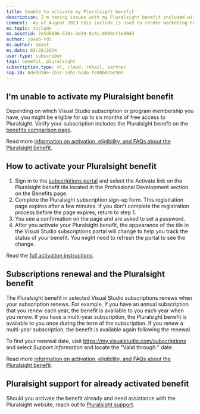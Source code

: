 ```yaml
---
title: Unable to activate my Pluralsight benefit
description: I'm having issues with my Pluralsight benefit included with my Visual Studio subscription.
comment:  As of August 2023 this include is used to render marketing FAQ content for VS Subscriptions in the following portals - VSCom, Manage, and My portals. It was not used for learn.microsoft.com content at that time. SMEs are Jose Becerra and Larissa Crawford of Red Door Collaborative and Angela Cao-Hong.
ms.topic: include
ms.assetid: 7e5d8886-538c-4e29-9c4c-8989cf4e09dd
author: joseb-rdc
ms.author: amast
ms.date: 03/26/2024
user.type: subscriber
tags: benefit, pluralsight
subscription.type: vl, cloud, retail, partner
sap.id: 8dedd10e-cb1c-2eb1-bcda-fe00b07ac903
---
```


## I'm unable to activate my Pluralsight benefit

Depending on which Visual Studio subscription or program membership you have, you might be eligible for up to six months of free access to Pluralsight. Verify your subscription includes the Pluralsight benefit on the [benefits comparison page](https://visualstudio.microsoft.com/vs/benefits/#azure?cat=visual-studio-enterprise-subscription). 

Read more [information on activation, eligibility, and FAQs about the Pluralsight benefit](https://learn.microsoft.com/visualstudio/subscriptions/vs-pluralsight). 

## How to activate your Pluralsight benefit
  
1. Sign in to the [subscriptions portal](https://my.visualstudio.com/benefits) and select the Activate link on the Pluralsight benefit tile located in the Professional Development section on the Benefits page. 
1. Complete the Pluralsight subscription sign-up form. This registration page expires after a few minutes. If you don't complete the registration process before the page expires, return to step 1.
1. You see a confirmation on the page and are asked to set a password. 
1. After you activate your Pluralsight benefit, the appearance of the tile in the Visual Studio subscriptions portal will change to help you track the status of your benefit. You might need to refresh the portal to see the change. 

Read the [full activation instructions](https://learn.microsoft.com/visualstudio/subscriptions/vs-pluralsight#activate-your-pluralsight-benefit).

## Subscriptions renewal and the Pluralsight benefit
The Pluralsight benefit in selected Visual Studio subscriptions renews when your subscription renews. For example, if you have an annual subscription that you renew each year, the benefit is available to you each year when you renew. If you have a multi-year subscription, the Pluralsight benefit is available to you once during the term of the subscription. If you renew a multi-year subscription, the benefit is available again following the renewal. 

To find your renewal date, visit <https://my.visualstudio.com/subscriptions> and select *Support Information* and locate the "Valid through:" date. 

Read more [information on activation, eligibility, and FAQs about the Pluralsight benefit](https://learn.microsoft.com/visualstudio/subscriptions/vs-pluralsight). 

## Pluralsight support for already activated benefit
Should you activate the benefit already and need assistance with the Pluralsight website, reach out to [Pluralsight support](https://www.pluralsight.com/contact).